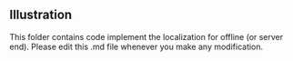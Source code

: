 ## Illustration
This folder contains code implement the  localization for offline (or server end).
Please edit this .md file whenever you make any modification. 
